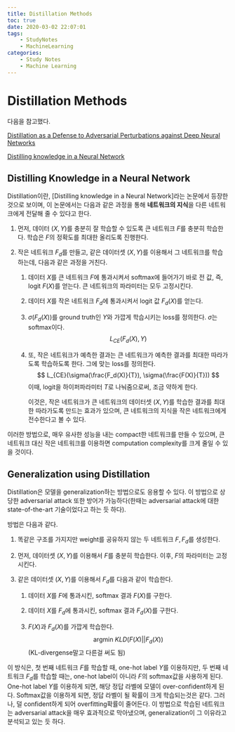 ```yaml
---
title: Distillation Methods
toc: true
date: 2020-03-02 22:07:01
tags:
	- StudyNotes
	- MachineLearning
categories:
	- Study Notes
	- Machine Learning
---
```




# Distillation Methods



다음을 참고했다.

[Distillation as a Defense to Adversarial
Perturbations against Deep Neural Networks](https://arxiv.org/pdf/1511.04508.pdf)

[Distilling knowledge in a Neural Network](https://arxiv.org/pdf/1503.02531.pdf)



## Distilling Knowledge in a Neural Network

Distillation이란, [Distilling knowledge in a Neural Network]라는 논문에서 등장한 것으로 보이며, 이 논문에서는 다음과 같은 과정을 통해 **네트워크의 지식**을 다른 네트워크에게 전달해 줄 수 있다고 한다.

1. 먼저, 데이터 $(X, Y)$를 충분히 잘 학습할 수 있도록 큰 네트워크 $F$를 충분히 학습한다. 학습은 $F$의 정확도를 최대한 올리도록 진행한다.

2. 작은 네트워크 $F_d$를 만들고, 같은 데이터셋 $(X, Y)$를 이용해서 그 네트워크를 학습하는데, 다음과 같은 과정을 거친다.

   1. 데이터 $X$를 큰 네트워크 $F$에 통과시켜서 softmax에 들어가기 바로 전 값, 즉, logit $F(X)$를 얻는다. 큰 네트워크의 파라미터는 모두 고정시킨다.

   2. 데이터 $X$를 작은 네트워크 $F_d$에 통과시켜서 logit 값 $F_d(X)$를 얻는다.

   3. $\sigma(F_d(X))$를 ground  truth인 $Y$와 가깝게 학습시키는 loss를 정의한다. $\sigma$는 softmax이다.
      $$
      L_{CE}(F_d(X), Y)
      $$

   4. 또, 작은 네트워크가 예측한 결과는 큰 네트워크가 예측한 결과를 최대한 따라가도록 학습하도록 한다. 그에 맞는 loss를 정의한다.
      $$
      L_{CE}(\sigma(\frac{F_d(X)}{T}), \sigma(\frac{F(X)}{T}))
      $$
      이때, logit을 하이퍼파라미터 $T$로 나눠줌으로써, 조금 약하게 한다.

      이것은, 작은 네트워크가 큰 네트워크의 데이터셋 $(X, Y)$를 학습한 결과를 최대한 따라가도록 만드는 효과가 있으며, 큰 네트워크의 지식을 작은 네트워크에게 전수한다고 볼 수 있다.

이러한 방법으로, 매우 유사한 성능을 내는 compact한 네트워크를 만들 수 있으며, 큰 네트워크 대신 작은 네트워크를 이용하면 computation complexity를 크게 줄일 수 있을 것이다.



## Generalization using Distillation

Distillation은 모델을 generalization하는 방법으로도 응용할 수 있다. 이 방법으로 상당한 adversarial attack 또한 방어가 가능하다(한때는 adversarial attack에 대한 state-of-the-art 기술이었다고 하는 듯 하다).

방법은 다음과 같다.

1. 똑같은 구조를 가지지만 weight를 공유하지 않는 두 네트워크 $F, F_d$를 생성한다.

2. 먼저, 데이터셋 $(X,Y)$를 이용해서 $F$를 충분히 학습한다. 이후, $F$의 파라미터는 고정시킨다.

3. 같은 데이터셋 $(X, Y)$를 이용해서 $F_d$를 다음과 같이 학습한다.

   1. 데이터 $X$를 $F$에 통과시킨, softmax 결과 $F(X)$를 구한다.

   2. 데이터 $X$를 $F_d$에 통과시킨, softmax 결과 $F_d(X)$를 구한다.

   3. $F(X)$과 $F_d(X)$를 가깝게 학습한다.
      $$
      \text{argmin} ~ KLD(F(X)||F_d(X))
      $$
      (KL-divergense말고 다른걸 써도 됨)

이 방식은, 첫 번째 네트워크 $F$를 학습할 때, one-hot label $Y$를 이용하지만, 두 번째 네트워크 $F_d$를 학습할 때는, one-hot label이 아니라 $F$의 softmax값을 사용하게 된다. One-hot label $Y$를 이용하게 되면, 해당 정답 라벨에 모델이 over-confident하게 된다. Softmax값을 이용하게 되면, 정답 라벨이 될 확률이 크게 학습되는것은 같다. 그러나, 덜 confident하게 되어 overfitting확률이 줄어든다. 이 방법으로 학습된 네트워크는 adversarial attack을 매우 효과적으로 막아냈으며,  generalization이 그 이유라고 분석되고 있는 듯 하다.